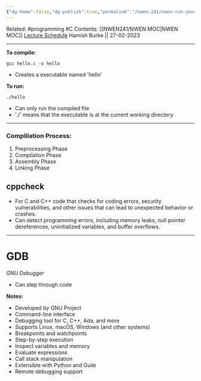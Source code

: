 ```yaml
---
{"dg-home":false,"dg-publish":true,"permalink":"/nwen-241/nwen-run-your-code/","dgPassFrontmatter":true}
---
```



Related: #programming #C 
Contents: [[NWEN241/NWEN MOC\|NWEN MOC]]
[Lecture Schedule](https://ecs.wgtn.ac.nz/Courses/NWEN241_2023T1/LectureSchedule)
Hamish Burke || 27-02-2023
***

**To compile:**
```shell
gcc hello.c -o hello
```

- Creates a executable named 'hello'

**To run:**
```shell
./hello
```

- Can only run the compiled file
- './' means that the executable is at the current working directory

***
### Complilation Process:
1. Preprocessing Phase
2. Compilation Phase
3. Assembly Phase
4. Linking Phase


## cppcheck
- For C and C++ code that checks for coding errors, security vulnerabilities, and other issues that can lead to unexpected behavior or crashes.
- Can detect programming errors, including memory leaks, null pointer dereferences, uninitialized variables, and buffer overflows.

***

# GDB
*GNU Debugger*

- Can step through code

**Notes:**
- Developed by GNU Project
- Command-line interface
- Debugging tool for C, C++, Ada, and more
- Supports Linux, macOS, Windows (and other systems)
- Breakpoints and watchpoints
- Step-by-step execution
- Inspect variables and memory
- Evaluate expressions
- Call stack manipulation
- Extensible with Python and Guile
- Remote debugging support